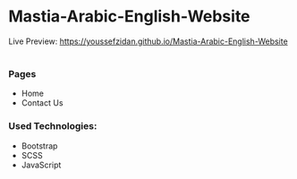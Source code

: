 # Mastia-Arabic-English-Website

Live Preview: https://youssefzidan.github.io/Mastia-Arabic-English-Website <br><br>

<h3>Pages</h3>
<ul>
  <li>Home</li>
  <li>Contact Us</li>
</ul>

<h3>Used Technologies:</h3>
<ul>
  <li>Bootstrap</li>
  <li>SCSS</li>
  <li>JavaScript</li>
</ul>
